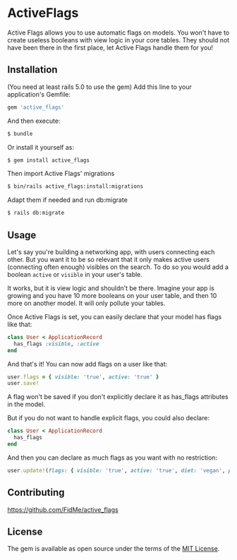 # ActiveFlags
Active Flags allows you to use automatic flags on models. You won't have to create useless booleans with view logic in your core tables. They should not have been there in the first place, let Active Flags handle them for you!

## Installation

(You need at least rails 5.0 to use the gem)
Add this line to your application's Gemfile:

```ruby
gem 'active_flags'
```

And then execute:
```bash
$ bundle
```

Or install it yourself as:
```bash
$ gem install active_flags
```

Then import Active Flags' migrations
```bash
$ bin/rails active_flags:install:migrations
```

Adapt them if needed and run db:migrate
```bash
$ rails db:migrate
```

## Usage
Let's say you're building a networking app, with users connecting each other.
But you want it to be so relevant that it only makes active users (connecting often enough) visibles on the search.
To do so you would add a boolean `active` or `visible` in your user's table.

It works, but it is view logic and shouldn't be there. Imagine your app is growing and you have 10 more booleans on your user table, and then 10 more on another model. It will only pollute your tables.

Once Active Flags is set, you can easily declare that your model has flags like that:

```ruby
class User < ApplicationRecord
  has_flags :visible, :active
end
```

And that's it!
You can now add flags on a user like that:

```ruby
user.flags = { visible: 'true', active: 'true' }
user.save!
```

A flag won't be saved if you don't explicitly declare it as has_flags attributes in the model.

But if you do not want to handle explicit flags, you could also declare:

```ruby
class User < ApplicationRecord
  has_flags
end
```

And then you can declare as much flags as you want with no restriction:
```ruby
user.update!(flags: { visible: 'true', active: 'true', diet: 'vegan', power: 'super saiyan' })
```

## Contributing
https://github.com/FidMe/active_flags

## License
The gem is available as open source under the terms of the [MIT License](https://opensource.org/licenses/MIT).